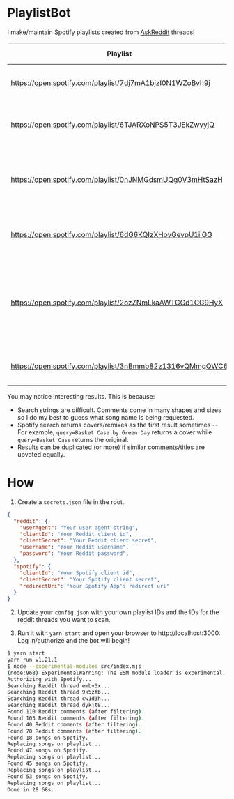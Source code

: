 # PlaylistBot

I make/maintain Spotify playlists created from [AskReddit](https://www.reddit.com/r/AskReddit) threads!

Playlist | Reddit Thread
---|---
https://open.spotify.com/playlist/7dj7mA1bjzI0N1WZoBvh9j | [What 90s song will always be a banger?](https://www.reddit.com/r/AskReddit/comments/embv3x) 
https://open.spotify.com/playlist/6TJARXoNPS5T3JEkZwvyjQ | [What 2000's song will always be a banger?](https://www.reddit.com/r/AskReddit/comments/clqmdu) 
https://open.spotify.com/playlist/0nJNMGdsmUQg0V3mHtSazH | [What is one song that instantly gets you hyped as fuck when it is played?](https://www.reddit.com/r/AskReddit/comments/5h45en)
https://open.spotify.com/playlist/6dG6KQIzXHovGevpU1iiGG | [What song reminds you of the best times of your life?](https://www.reddit.com/r/AskReddit/comments/cw1d3h)
https://open.spotify.com/playlist/2ozZNmLkaAWTGGd1CG9HyX | [Depressed people of Reddit, what's your go-to "I want to wallow in my melancholy" song?](https://www.reddit.com/r/AskReddit/comments/ep7tm4/depressed_people_of_reddit_whats_your_goto_i_want/)
https://open.spotify.com/playlist/3nBmmb82z1316vQMmgQWC6 | [What is the best TV theme song?](https://www.reddit.com/r/AskReddit/comments/dykjt8)

You may notice interesting results. This is because:

* Search strings are difficult. Comments come in many shapes and sizes so I do my best to guess what song name is being requested.
* Spotify search returns covers/remixes as the first result sometimes -- For example, `query=Basket Case by Green Day` returns a cover while `query=Basket Case` returns the original.
* Results can be duplicated (or more) if similar comments/titles are upvoted equally.

# How

1) Create a `secrets.json` file in the root.

```json
{
  "reddit": {
    "userAgent": "Your user agent string",
    "clientId": "Your Reddit client id",
    "clientSecret": "Your Reddit client secret",
    "username": "Your Reddit username",
    "password": "Your Reddit password",
  },
  "spotify": {
    "clientId": "Your Spotify client id",
    "clientSecret": "Your Spotify client secret",
    "redirectUri": "Your Spotify App's redirect uri"
  }
}
```

2) Update your `config.json` with your own playlist IDs and the IDs for the reddit threads you want to scan.

3) Run it with `yarn start` and open your browser to http://localhost:3000. Log in/authorize and the bot will begin!

```bash
$ yarn start
yarn run v1.21.1
$ node --experimental-modules src/index.mjs
(node:968) ExperimentalWarning: The ESM module loader is experimental.
Authorizing with Spotify...
Searching Reddit thread embv3x...
Searching Reddit thread 9k5zfb...
Searching Reddit thread cw1d3h...
Searching Reddit thread dykjt8...
Found 110 Reddit comments (after filtering).
Found 103 Reddit comments (after filtering).
Found 40 Reddit comments (after filtering).
Found 70 Reddit comments (after filtering).
Found 18 songs on Spotify.
Replacing songs on playlist...
Found 47 songs on Spotify.
Replacing songs on playlist...
Found 45 songs on Spotify.
Replacing songs on playlist...
Found 53 songs on Spotify.
Replacing songs on playlist...
Done in 28.68s.
```
